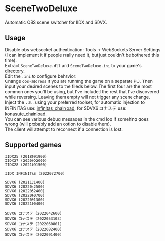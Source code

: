 # SceneTwoDeluxe
Automatic OBS scene switcher for IIDX and SDVX.

## Usage
Disable obs websocket authentication: Tools -> WebSockets Server Settings (I can implement it if people really need it, but just couldn't be bothered this time).  
Extract `SceneTwoDeluxe.dll` and `SceneTwoDeluxe.ini` to your game's directory.  
Edit the `.ini` to configure behavior:  
  Change `obs-address` if you are running the game on a separate PC.
  Then input your desired scenes to the fileds below. The first four are the most common ones you'll be using, but I've included the rest that I've discovered while reversing. Leaving them empty will not trigger any scene change.  
Inject the `.dll` using your preferred toolset, for automatic injection to INFINITAS use: [infinitas_chainload](https://github.com/emskye96/infinitas_chainload), for SDVX6 コナステ use: [konasute_chainload](https://github.com/Radioo/konasute_chainload).  
You can see various debug messages in the cmd log if somehing goes wrong (will probably add an option to disable them).  
The client will attempt to reconnect if a connection is lost.

## Supported games
`IIDX25 (2018091900)`  
`IIDX27 (2020092900)`  
`IIDX28 (2021091500)` 

`IIDX INFINITAS (2022072700)`  
  
`SDVX6 (2021121400)`  
`SDVX6 (2022042500)`  
`SDVX6 (2022052400)`  
`SDVX6 (2022060700)`  
`SDVX6 (2022091300)`  
`SDVX6 (2022100400)`  

`SDVX6 コナステ (2022042600)`  
`SDVX6 コナステ (2022053103)`  
`SDVX6 コナステ (2022060801)`  
`SDVX6 コナステ (2022082400)`  
`SDVX6 コナステ (2022091400)`  
